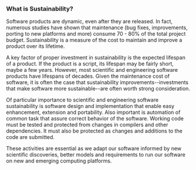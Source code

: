 ### What is Sustainability?

Software products are dynamic, even after they are released.  In fact, numerous studies have shown that maintenance (bug fixes, improvements, porting to new platforms and more) consume 70 - 80% of the total project budget.  Sustainability is a measure of the cost to maintain and improve a product over its lifetime.  

A key factor of proper investment in sustainability is the expected lifespan of a product.  If the product is a script, its lifespan may be fairly short, maybe a few years.  However, most scientific and engineering software products have lifespans of decades. Given the maintenance cost of software, it is often the case that sustainability improvements--investments that make software more sustainable--are often worth strong consideration.

Of particular importance to scientific and engineering software sustainability is software design and implementation that enable easy enhancement, extension and portability.  Also important is automation of common task that assure correct behavior of the software.  Working code must be tested and protected from changes in compilers and other dependencies.  It must also be protected as changes and additions to the code are submitted.

These activities are essential as we adapt our software informed by new scientific discoveries, better models and requirements to run our software on new and emerging computing platforms.

<!---
Publish: yes
Pinned: yes
Categories: planning
Topics: productivity and sustainability
Tags:
Level: 0
Prerequisites: none
Aggregate: none
--->
